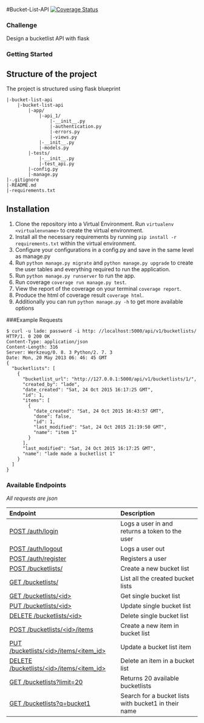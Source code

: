 #Bucket-List-API  [![Coverage Status](https://coveralls.io/repos/andela-ooshodi/bucket-list-api/badge.svg?branch=master&service=github)](https://coveralls.io/github/andela-ooshodi/bucket-list-api?branch=master)

### Challenge
Design a bucketlist API with flask 


### Getting Started
## Structure of the project
The project is structured using flask blueprint
```
|-bucket-list-api   
    |-bucket-list-api
        |-app/
            |-api_1/
                |-__init__.py
                |-authentication.py
                |-errors.py
                |-views.py
            |-__init__.py
            |-models.py
        |-tests/
            |-__init__.py
            |-test_api.py
        |-config.py
        |-manage.py
|-.gitignore
|-README.md
|-requirements.txt
```

## Installation
1. Clone the repository into a Virtual Environment. Run `virtualenv <virtualenvname>` to create the virtual environment.
2. Install all the necessary requirements by running `pip install -r requirements.txt` within the virtual environment.
3. Configure your configurations in a config.py and save in the same level as manage.py
4. Run `python manage.py migrate` and `python manage.py upgrade` to create the user tables and everything required to run the application.
5. Run `python manage.py runserver` to run the app.
6. Run coverage `coverage run manage.py test`.
7. View the report of the coverage on your terminal `coverage report`.
8. Produce the html of coverage result `coverage html`.
9. Additionally you can run `python manage.py -h` to get more available options


###Example Requests
```
$ curl -u lade: password -i http: //localhost:5000/api/v1/bucketlists/
HTTP/1. 0 200 OK
Content-Type: application/json
Content-Length: 316
Server: Werkzeug/0. 8. 3 Python/2. 7. 3
Date: Mon, 20 May 2013 06: 46: 45 GMT
{
  "bucketlists": [
    {
      "bucketlist_url": "http://127.0.0.1:5000/api/v1/bucketlists/1/", 
      "created_by": "lade", 
      "date_created": "Sat, 24 Oct 2015 16:17:25 GMT", 
      "id": 1, 
      "items": [
        {
          "date_created": "Sat, 24 Oct 2015 16:43:57 GMT", 
          "done": false, 
          "id": 1, 
          "last_modified": "Sat, 24 Oct 2015 21:19:50 GMT", 
          "name": "item 1"
        }
      ], 
      "last_modified": "Sat, 24 Oct 2015 16:17:25 GMT", 
      "name": "lade made a bucketlist 1"
    }
  ]
}
```

### Available Endpoints
*All requests are json*


| Endpoint                                      | Description                                          |
| :-------------------------------------------- | :--------------------------------------------------- |
| [POST /auth/login](#)                         | Logs a user in and returns a token to the user       |
| [POST /auth/logout](#)                        | Logs a user out                                      |
| [POST /auth/register](#)                      | Registers a user                                     |
| [POST /bucketlists/](#)                       | Create a new bucket list                             |
| [GET /bucketlists/](#)                        | List all the created bucket lists                    |
| [GET /bucketlists/&lt;id&gt;](#)                    | Get single bucket list                         |
| [PUT /bucketlists/&lt;id&gt;](#)                    | Update single bucket list                      |
| [DELETE /bucketlists/&lt;id&gt;](#)                 | Delete single bucket list                      |
| [POST /bucketlists/&lt;id&gt;/items](#)             | Create a new item in bucket list               |
| [PUT /bucketlists/&lt;id>/items/&lt;item_id&gt;](#)    | Update a bucket list item                   |
| [DELETE /bucketlists/&lt;id&gt;/items/&lt;item_id&gt;](#) | Delete an item in a bucket list          |
| [GET /bucketlists?limit=20](#)                | Returns 20 available bucketlists                     |
| [GET /bucketlists?q=bucket1](#)               | Search for a bucket lists with bucket1 in their name |